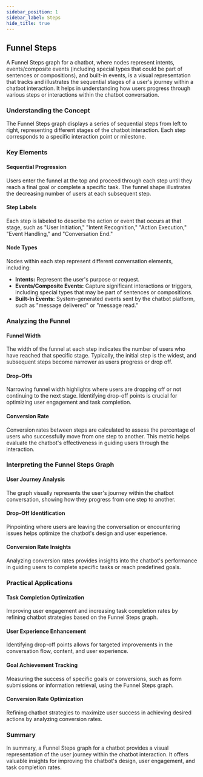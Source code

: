 ```yaml
---
sidebar_position: 1
sidebar_label: Steps
hide_title: true
---
```


## Funnel Steps

A Funnel Steps graph for a chatbot, where nodes represent intents, events/composite events (including special types that could be part of sentences or compositions), and built-in events, is a visual representation that tracks and illustrates the sequential stages of a user's journey within a chatbot interaction. It helps in understanding how users progress through various steps or interactions within the chatbot conversation.

### Understanding the Concept

The Funnel Steps graph displays a series of sequential steps from left to right, representing different stages of the chatbot interaction. Each step corresponds to a specific interaction point or milestone.

### Key Elements

#### Sequential Progression

Users enter the funnel at the top and proceed through each step until they reach a final goal or complete a specific task. The funnel shape illustrates the decreasing number of users at each subsequent step.

#### Step Labels

Each step is labeled to describe the action or event that occurs at that stage, such as "User Initiation," "Intent Recognition," "Action Execution," "Event Handling," and "Conversation End."

#### Node Types

Nodes within each step represent different conversation elements, including:
- **Intents:** Represent the user's purpose or request.
- **Events/Composite Events:** Capture significant interactions or triggers, including special types that may be part of sentences or compositions.
- **Built-In Events:** System-generated events sent by the chatbot platform, such as "message delivered" or "message read."

### Analyzing the Funnel

#### Funnel Width

The width of the funnel at each step indicates the number of users who have reached that specific stage. Typically, the initial step is the widest, and subsequent steps become narrower as users progress or drop off.

#### Drop-Offs

Narrowing funnel width highlights where users are dropping off or not continuing to the next stage. Identifying drop-off points is crucial for optimizing user engagement and task completion.

#### Conversion Rate

Conversion rates between steps are calculated to assess the percentage of users who successfully move from one step to another. This metric helps evaluate the chatbot's effectiveness in guiding users through the interaction.

### Interpreting the Funnel Steps Graph

#### User Journey Analysis

The graph visually represents the user's journey within the chatbot conversation, showing how they progress from one step to another.

#### Drop-Off Identification

Pinpointing where users are leaving the conversation or encountering issues helps optimize the chatbot's design and user experience.

#### Conversion Rate Insights

Analyzing conversion rates provides insights into the chatbot's performance in guiding users to complete specific tasks or reach predefined goals.

### Practical Applications

#### Task Completion Optimization

Improving user engagement and increasing task completion rates by refining chatbot strategies based on the Funnel Steps graph.

#### User Experience Enhancement

Identifying drop-off points allows for targeted improvements in the conversation flow, content, and user experience.

#### Goal Achievement Tracking

Measuring the success of specific goals or conversions, such as form submissions or information retrieval, using the Funnel Steps graph.

#### Conversion Rate Optimization

Refining chatbot strategies to maximize user success in achieving desired actions by analyzing conversion rates.

### Summary

In summary, a Funnel Steps graph for a chatbot provides a visual representation of the user journey within the chatbot interaction. It offers valuable insights for improving the chatbot's design, user engagement, and task completion rates.

